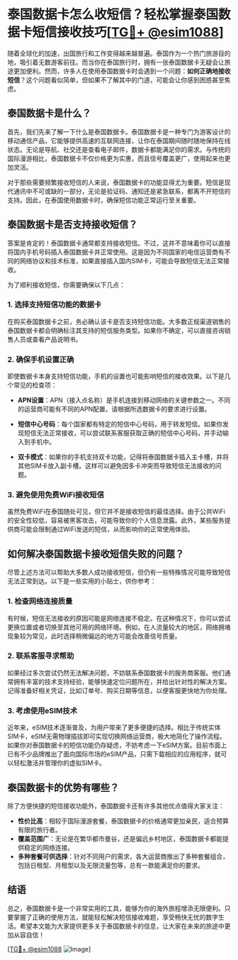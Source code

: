# 泰国数据卡怎么收短信？轻松掌握泰国数据卡短信接收技巧[[TG💪+ @esim1088](https://t.me/s/esim1088)]

随着全球化的加速，出国旅行和工作变得越来越普遍。泰国作为一个热门旅游目的地，吸引着无数游客前往。而当你在泰国旅行时，拥有一张泰国数据卡无疑会让旅途更加便利。然而，许多人在使用泰国数据卡时会遇到一个问题：**如何正确地接收短信**？这个问题看似简单，但如果不了解其中的门道，可能会让你感到困惑甚至焦虑。

## 泰国数据卡是什么？

首先，我们先来了解一下什么是泰国数据卡。泰国数据卡是一种专门为游客设计的移动通信产品，它能够提供高速的互联网连接，让你在泰国期间随时随地保持在线状态。无论是导航、社交还是查看电子邮件，数据卡都能满足你的需求。与传统的国际漫游相比，泰国数据卡不仅价格更为实惠，而且信号覆盖更广，使用起来也更加灵活。

对于那些需要频繁接收短信的人来说，泰国数据卡的功能显得尤为重要。短信是现代通讯中不可或缺的一部分，无论是验证码、通知还是紧急联系，都离不开短信的支持。因此，在泰国使用数据卡时，确保短信功能正常运行至关重要。

## 泰国数据卡是否支持接收短信？

答案是肯定的！泰国数据卡通常都支持接收短信。不过，这并不意味着你可以直接将国内手机号码插入泰国数据卡并正常使用。这是因为不同国家的电信运营商有不同的网络协议和技术标准，如果直接插入国内SIM卡，可能会导致短信无法正常接收。

为了顺利接收短信，你需要确保以下几点：

### 1. 选择支持短信功能的数据卡

在购买泰国数据卡之前，务必确认该卡是否支持短信功能。大多数正规渠道销售的泰国数据卡都会明确标注其支持的短信服务类型。如果你不确定，可以直接咨询销售人员或查看产品说明书。

### 2. 确保手机设置正确

即使数据卡本身支持短信功能，手机的设置也可能影响短信的接收效果。以下是几个常见的检查项：

- **APN设置**：APN（接入点名称）是手机连接到移动网络的关键参数之一。不同的运营商可能有不同的APN配置，请根据所选数据卡的要求进行设置。
  
- **短信中心号码**：每个国家都有特定的短信中心号码，用于转发短信。如果你发现短信无法正常接收，可以尝试联系客服获取正确的短信中心号码，并手动输入到手机中。

- **双卡模式**：如果你的手机支持双卡功能，记得将泰国数据卡插入主卡槽，并将其他SIM卡放入副卡槽。这样可以避免因多卡冲突而导致短信无法接收的问题。

### 3. 避免使用免费WiFi接收短信

虽然免费WiFi在泰国随处可见，但它并不是接收短信的最佳选择。由于公共WiFi的安全性较低，容易被黑客攻击，可能导致你的个人信息泄露。此外，某些服务提供商可能会限制通过WiFi发送的短信，从而影响你的正常使用体验。

## 如何解决泰国数据卡接收短信失败的问题？

尽管上述方法可以帮助大多数人成功接收短信，但仍有一些特殊情况可能导致短信无法正常到达。以下是一些实用的小贴士，供你参考：

### 1. 检查网络连接质量

有时候，短信无法接收的原因可能是网络连接不稳定。在这种情况下，你可以尝试更换位置或者切换至其他可用的网络环境。例如，在人流量较大的地区，网络拥堵现象较为常见，此时选择稍微偏远的地方可能会改善信号质量。

### 2. 联系客服寻求帮助

如果经过多次尝试仍然无法解决问题，不妨联系泰国数据卡的服务商客服。他们通常拥有丰富的技术支持经验，能够快速定位问题所在，并给出针对性的解决方案。记得准备好相关凭证，比如订单号、购买日期等信息，以便客服更快地为你处理。

### 3. 考虑使用eSIM技术

近年来，eSIM技术逐渐普及，为用户带来了更多便捷的选择。相比于传统实体SIM卡，eSIM无需物理插拔即可实现切换网络运营商，极大地简化了操作流程。如果你对泰国数据卡的短信功能仍存疑虑，不妨考虑一下eSIM方案。目前市面上已有不少品牌推出了面向国际市场的eSIM产品，只需下载相应的应用程序，就可以轻松激活并管理你的虚拟SIM卡。

## 泰国数据卡的优势有哪些？

除了方便快捷的短信接收功能外，泰国数据卡还有许多其他优点值得大家关注：

- **性价比高**：相较于国际漫游套餐，泰国数据卡的价格通常更加亲民，适合预算有限的旅行者。
- **覆盖范围广**：无论是在繁华都市曼谷，还是偏远乡村地区，泰国数据卡都能提供稳定的网络连接。
- **多种套餐可供选择**：针对不同用户的需求，各大运营商推出了多种套餐组合，包括日租型、月租型以及无限流量包等，总有一款能满足你的要求。

## 结语

总之，泰国数据卡是一个非常实用的工具，能够为你的海外旅程增添无限便利。只要掌握了正确的使用方法，就能轻松解决短信接收难题，享受畅快无忧的数字生活。希望本文能为大家提供更多关于泰国数据卡的信息，让大家在未来的旅途中更加从容自信！

[[TG💪+ @esim1088](https://t.me/s/esim1088) ![Image](https://i.postimg.cc/4NQfJmqS/Snipaste-2025-05-13-00-14-12.png)]